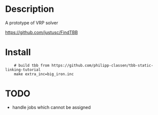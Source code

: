 # Description

A prototype of VRP solver


https://github.com/justusc/FindTBB

# Install

        # build tbb from https://github.com/philipp-classen/tbb-static-linking-tutorial
        make extra_inc=big_iron.inc


# TODO

 * handle jobs which cannot be assigned
